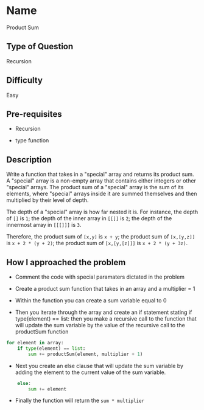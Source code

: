 # Name 

Product Sum

## Type of Question

Recursion

## Difficulty

Easy

## Pre-requisites
* Recursion

* type function

## Description

Write a function that takes in a "special" array and returns its product sum. A "special" array is a non-empty array that contains either integers or other "special" arrays. The product sum of a "special" array is the sum of its elements, where "special" arrays inside it are summed themselves and then multiplied by their level of depth. 

The depth of a "special" array is how far nested it is. For instance, the depth of `[]` is `1`; the depth of the inner array in `[[]]` is `2`; the depth of the innermost array in `[[[]]]` is `3`.

Therefore, the product sum of `[x,y]` is `x + y`; the product sum of `[x,[y,z]]` is `x + 2 * (y + 2)`; the product sum of `[x,[y,[z]]]` is `x + 2 * (y + 3z)`.

## How I approached the problem

* Comment the code with special paramaters dictated in the problem

* Create a product sum function that takes in an array and a multiplier = 1

* Within the function you can create a sum variable equal to 0 

* Then you iterate through the array and create an if statement stating if type(element) == list:
then you make a recursive call to the function that will update the sum variable by the value of the recursive call to the productSum function

```python
for element in array:
    if type(element) == list:
        sum += productSum(element, multiplier + 1)
```

* Next you create an else clause that will update the sum variable by adding the element to the current value of the sum variable.

```python
    else:
        sum += element
```

* Finally the function will return the `sum * multiplier`